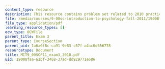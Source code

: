 ```yaml
---
content_type: resource
description: This resource contains problem set related to 2010 practice exam 3 questions.
file: /media/courses/9-00sc-introduction-to-psychology-fall-2011/19008faa62bf346837addd929771e686_MIT9_00SCF11_exam3_2010.pdf
file_type: application/pdf
learning_resource_types: []
ocw_type: OCWFile
parent_title: Exam 3
parent_type: CourseSection
parent_uid: 1a6a0f8c-ca91-9e83-c67f-a4ac0d656778
resourcetype: Document
title: MIT9_00SCF11_exam3_2010.pdf
uid: 19008faa-62bf-3468-37ad-dd929771e686
---
```

